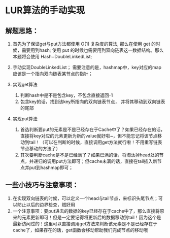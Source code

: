 # LUR算法的手动实现

## 解题思路：
1. 首先为了保证get与put方法都使用 O(1) 复杂度的算法, 那么在使用 get 的时候，需要用到hash; 使用 put 的时候也需要用到双向链表这一数据结构。那么本题将会使用 Hash+DoubleLinkedList;

2. 手动实现DoubleLinkedList； 需要注意的是，hashmap中，key对应的map应该是一个指向双向链表某节点的指针；

3. 实现get算法 
   1. 判断hash中是不是包含key，不包含直接返回-1
   2. 包含key的话，找到该key所指向的双向链表节点， 并将其移动到双向链表的尾部

4. 实现put算法
   1. 首选判断要put的元素是不是已经存在于Cache中了？如果已经存在的话，直接将key对应的元素更新为新的value就好啦~，但不能忘记将该节点移动到tail！（可以在判断的时候，直接调用get方法就行啦！不用重写链表节点移动的方法了）
   2. 其次要判断cache是不是已经满了？如果已满的话，将淘汰掉head处的节点，并递归的调用put方法即可；但cache未满的话，直接在tail插入新节点并put到hashmap即可；

## 一些小技巧与注意事项：
1. 在实现双向链表的时候，可以定义一个head与tail节点，来标识头尾节点；可以防止以后的边界检查，贼好用
2. 一个注意事项：要put进去的数据的key已经存在于cache中了，那么直接将原来的元素更新即可！但是一定要记得将更新后的数据移动到tail！因为这个是最新访问过的！这里可以直接调用get方法来判断该元素是不是已经存在于cache了，如果存在的话，get函数会移动帮助我们完成节点的移动哦